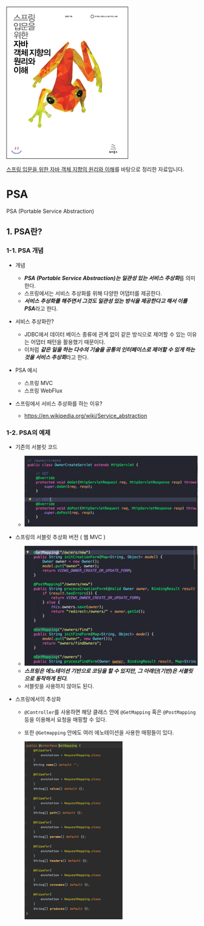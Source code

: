 ![스프링 입문을 위한 자바 객체 지향의 원리와 이해](./image/48193689.png)

[스프링 입문을 위한 자바 객체 지향의 원리와 이해](http://www.yes24.com/Product/Goods/17350624)를 바탕으로 정리한 자료입니다.



#  PSA

PSA (Portable Service Abstraction)



## 1. PSA란?



### 1-1. PSA 개념

* 개념
  * ***PSA (Portable Service Abstraction)는 일관성 있는 서비스 추상화***를 의미한다.
  * 스프링에서는 서비스 추상화를 위해 다양한 어댑터를 제공한다.
  * ***서비스 추상화를 해주면서 그것도 일관성 있는 방식을 제공한다고 해서 이를 PSA***라고 한다.
* 서비스 추상화란?
  * JDBC에서 데이터 베이스 종류에 관계 없이 같은 방식으로 제어할 수 있는 이유는 어댑터 패턴을 활용했기 때문이다.
  * 이처럼 ***같은 일을 하는 다수의 기술을 공통의 인터페이스로 제어할 수 있게 하는 것을 서비스 추상화***라고 한다.
* PSA 예시
  * 스프링 MVC
  * 스프링 WebFlux
  
* 스프링에서 서비스 추상화를 하는 이유?
  * https://en.wikipedia.org/wiki/Service_abstraction



### 1-2. PSA의 예제

* 기존의 서블릿 코드

  * <img src="./image/image-20200812205744888.png" alt="image-20200812205744888" style="zoom:50%;" />

* 스프링의 서블릿 추상화 버전 ( 웹 MVC )

  * <img src="./image/image-20200812205811298.png" alt="image-20200812205811298" style="zoom:50%;" />
  * ***스프링은 에노테이션 기반으로 코딩을 할 수 있지만, 그 아래단(기반)은 서블릿으로 동작하게 된다.***
  * 서블릿을 사용하지 않아도 된다.

* 스프링에서의 추상화

  * `@Controller`를 사용하면 해당 클래스 안에 `@GetMapping` 혹은 `@PostMapping` 등을 이용해서 요청을 매핑할 수 있다.

  * 또한 `@Getmapping` 안에도 여러 에노테이션을 사용한 매핑들이 있다.

    <img src="./image/image-20200812210225707.png" alt="image-20200812210225707" style="zoom:60%;" />









